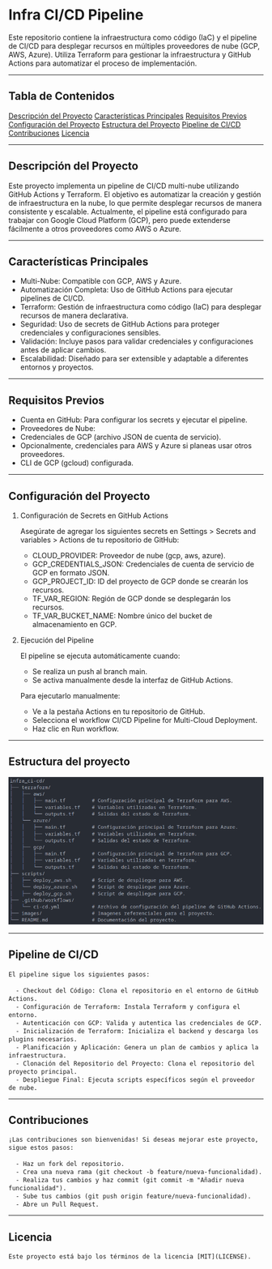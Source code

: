 # Infra CI/CD Pipeline

Este repositorio contiene la infraestructura como código (IaC) y el pipeline de CI/CD para desplegar recursos en múltiples proveedores de nube (GCP, AWS, Azure). Utiliza Terraform para gestionar la infraestructura y GitHub Actions para automatizar el proceso de implementación.

---

## Tabla de Contenidos
[Descripción del Proyecto](#descripción-del-proyecto)
[Características Principales](#características-principales)
[Requisitos Previos](#requisitos-previos)
[Configuración del Proyecto](#configuración-del-proyecto)
[Estructura del Proyecto](#estructura-del-proyecto)
[Pipeline de CI/CD](#pipeline-de-cicd)
[Contribuciones](#contribuciones)
[Licencia](#licencia)

---

## Descripción del Proyecto

Este proyecto implementa un pipeline de CI/CD multi-nube utilizando GitHub Actions y Terraform. El objetivo es automatizar la creación y gestión de infraestructura en la nube, lo que permite desplegar recursos de manera consistente y escalable. Actualmente, el pipeline está configurado para trabajar con Google Cloud Platform (GCP), pero puede extenderse fácilmente a otros proveedores como AWS o Azure.

---

## Características Principales

- Multi-Nube: Compatible con GCP, AWS y Azure.
- Automatización Completa: Uso de GitHub Actions para ejecutar pipelines de CI/CD.
- Terraform: Gestión de infraestructura como código (IaC) para desplegar recursos de manera declarativa.
- Seguridad: Uso de secrets de GitHub Actions para proteger credenciales y configuraciones sensibles.
- Validación: Incluye pasos para validar credenciales y configuraciones antes de aplicar cambios.
- Escalabilidad: Diseñado para ser extensible y adaptable a diferentes entornos y proyectos.

---

## Requisitos Previos

- Cuenta en GitHub: Para configurar los secrets y ejecutar el pipeline.
- Proveedores de Nube:
- Credenciales de GCP (archivo JSON de cuenta de servicio).
- Opcionalmente, credenciales para AWS y Azure si planeas usar otros proveedores.
- CLI de GCP (gcloud) configurada.

---

## Configuración del Proyecto

1. Configuración de Secrets en GitHub Actions

    Asegúrate de agregar los siguientes secrets en Settings > Secrets and variables > Actions de tu repositorio de GitHub:

      - CLOUD_PROVIDER: Proveedor de nube (gcp, aws, azure).
      - GCP_CREDENTIALS_JSON: Credenciales de cuenta de servicio de GCP en formato JSON.
      - GCP_PROJECT_ID: ID del proyecto de GCP donde se crearán los recursos.
      - TF_VAR_REGION: Región de GCP donde se desplegarán los recursos.
      - TF_VAR_BUCKET_NAME: Nombre único del bucket de almacenamiento en GCP.

2. Ejecución del Pipeline

    El pipeline se ejecuta automáticamente cuando:

      - Se realiza un push al branch main.
      - Se activa manualmente desde la interfaz de GitHub Actions.

    Para ejecutarlo manualmente:

      - Ve a la pestaña Actions en tu repositorio de GitHub.
      - Selecciona el workflow CI/CD Pipeline for Multi-Cloud Deployment.
      - Haz clic en Run workflow.

---

## Estructura del proyecto

![Estructura del proyecto](images/estructura_del_proyecto.png)

---

## Pipeline de CI/CD

    El pipeline sigue los siguientes pasos:

      - Checkout del Código: Clona el repositorio en el entorno de GitHub Actions.
      - Configuración de Terraform: Instala Terraform y configura el entorno.
      - Autenticación con GCP: Valida y autentica las credenciales de GCP.
      - Inicialización de Terraform: Inicializa el backend y descarga los plugins necesarios.
      - Planificación y Aplicación: Genera un plan de cambios y aplica la infraestructura.
      - Clonación del Repositorio del Proyecto: Clona el repositorio del proyecto principal.
      - Despliegue Final: Ejecuta scripts específicos según el proveedor de nube.

---

## Contribuciones
    ¡Las contribuciones son bienvenidas! Si deseas mejorar este proyecto, sigue estos pasos:

      - Haz un fork del repositorio.
      - Crea una nueva rama (git checkout -b feature/nueva-funcionalidad).
      - Realiza tus cambios y haz commit (git commit -m "Añadir nueva funcionalidad").
      - Sube tus cambios (git push origin feature/nueva-funcionalidad).
      - Abre un Pull Request.

---

## Licencia
    Este proyecto está bajo los términos de la licencia [MIT](LICENSE).